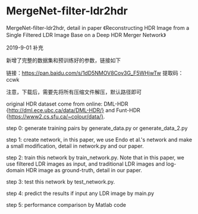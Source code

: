 # MergeNet-filter-ldr2hdr
MergeNet-filter-ldr2hdr, detail in paper 《Reconstructing HDR Image from a Single Filtered LDR Image Base on a Deep HDR Merger Network》 

2019-9-01 补充

新增了完整的数据集和预训练好的参数，链接如下

链接：https://pan.baidu.com/s/1dD5NMOV8Cov3G_F5WHjwTw 
提取码：ccwk 

注意，下载后，需要先将所有压缩文件解压，默认路径即可


original HDR dataset come from online: DML-HDR {http://dml.ece.ubc.ca/data/DML-HDR/} and Funt-HDR {https://www2.cs.sfu.ca/~colour/data/}.

step 0: generate training pairs by generate_data.py or generate_data_2.py

step 1: create network, in this paper, we use Endo et al.'s network and make a small modification, detail in network.py and our paper.

step 2: train this network by train_network.py. Note that in this paper, we use filtered LDR images as input, and traditional LDR images and log-domain HDR image as ground-truth, detail in our paper.

step 3: test this network by test_network.py.

step 4: predict the results if input any LDR image by main.py

step 5: performance comparison by Matlab code
